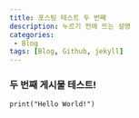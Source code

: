 ```yaml
---
title: 포스팅 테스트 두 번째
description: 누르기 전에 뜨는 설명
categories:
 - Blog
tags: [Blog, Github, jekyll]
---
```


<!-- more -->

### 두 번째 게시물 테스트!
`print("Hello World!")`